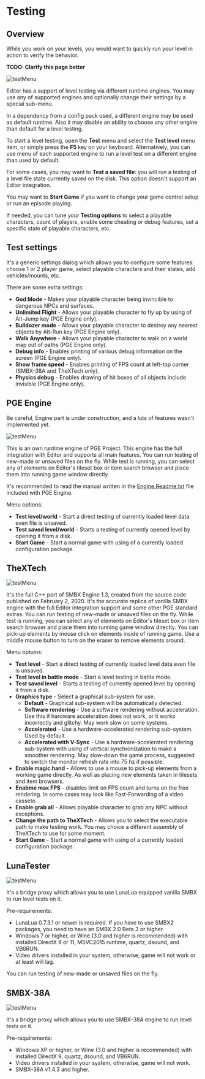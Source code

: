 # Testing
## Overview
While you work on your levels, you would want to quickly run your level in action
to verify the behavior.

**TODO: Clarify this page better**

![testMenu](screenshots/menus/005_test.png)

Editor has a support of level testing via different runtime engines. You may use any of supported engines
and optionally change their settings by a special sub-menu.

<p class="warning">
    In a dependency from a config pack used, a different engine may be used as default runtime. 
    Also it may disable an ability to choose any other engine than default for a level testing.
</p>

To start a level testing, open the **Test** menu and select the **Test level** menu item, 
or simply press the **F5** key on your keyboard. Alternatively, you can use menu of each supported engine to run 
a level test on a different engine than used by default.

For some cases, you may want to **Test a saved file**: you will run a testing of a level file state 
currently saved on the disk. This option doesn't support an Editor integration.

You may want to **Start Game** if you want to change your game control setup or run an episode playing.

If needed, you can tune your **Testing options** to select a playable characters, count of players,
enable some cheating or debug features, set a specific state of playable characters, etc.

## Test settings
<ImageZoom
  alt="eventsList"
  url="screenshots/Testing/test_settings.png"
  width="200px"
  :border="true"
/>

It's a generic settings dialog which allows you to configure some features: choose 1 or 2 player game, 
select playable characters and their states, add vehicles/mounts, etc.

There are some extra settings:
- **God Mode** - Makes your playable character being invincible to dangerous NPCs and surfaces.
- **Unlimited Flight** - Allows your playable character to fly up by using of Alt-Jump key (PGE Engine only).
- **Bulldozer mode** - Allows your playable character to destroy any nearest objects by Alt-Run key (PGE Engine only).
- **Walk Anywhere** - Allows your playable character to walk on a world map out of paths (PGE Engine only).
- **Debug info** - Enables printing of various debug information on the screen (PGE Engine only).
- **Show frame speed** - Enables printing of FPS count at left-top corner (SMBX-38A and TheXTech only).
- **Physics debug** - Enables drawing of hit boxes of all objects include invisible (PGE Engine only).


## PGE Engine
<p class="warning">
    Be careful, Engine part is under construction, and a lots of features wasn't implemented yet.
</p>

![testMenu](screenshots/menus/005_test_pge_engine.png)

This is an own runtime engine of PGE Project. This engine has the full integration with Editor and
supports all main features. You can run testing of new-made or unsaved files on the fly. While test
is running, you can select any of elements on Editor's tileset box or item search browser and place
them into running game window directly.

It's recommended to read the manual written in the [Engine.Readme.txt](https://raw.githubusercontent.com/Wohlhabend-Networks/PGE-Project/master/Content/readmes/Engine.Readme.txt) file included with PGE Engine.

Menu options:
- **Test level/world** - Start a direct testing of currently loaded level data even file is unsaved.
- **Test saved level/world** - Starts a testing of currently opened level by opening it from a disk.
- **Start Game** - Start a normal game with using of a currently loaded configuration package. 

## TheXTech
![testMenu](screenshots/menus/005_test_thextech.png)

It's the full C++ port of SMBX Engine 1.3, created from the source code published on February 2, 2020. 
It's the accurate replica of vanilla SMBX engine with the full Editor integration support and 
some other PGE standard extras. You can run testing of new-made or unsaved files on the fly. While test
is running, you can select any of elements on Editor's tileset box or item search browser and place
them into running game window directly. You can pick-up elements by mouse click on elements inside of running game.
Use a middle mouse button to turn on the eraser to remove elements around.

Menu optuins:
- **Test level** - Start a direct testing of currently loaded level data even file is unsaved.
- **Test level in battle mode** - Start a level testing in battle mode.
- **Test saved level** - Starts a testing of currently opened level by opening it from a disk.
- **Graphics type** - Select a graphical sub-system for use.
  - **Default** - Graphical sub-system will be automatically detected.
  - **Software rendering** - Use a software rendering without acceleration. Use this if hardware 
  acceleration does not work, or it works incorrectly and glitchy. May work slow on some systems.
  - **Accelerated** - Use a hardware-accelerated rendering sub-system. Used by default.
  - **Accelerated with V-Sync** - Use a hardware-accelerated rendering sub-system with using of 
  vertical synchronization to make a smoother rendering. May slow-down the game process, suggested 
  to switch the monitor refresh rate into 75 hz if possible.
- **Enable magic hand** - Allows to use a mouse to pick-up elements from a working game directly. As well as 
placing new elements taken in tilesets and item browsers.
- **Enabme max FPS** - disables limit on FPS count and turns on the free rendering. In some cases may look
like Fast-Forwarding of a video cassete.
- **Enable grab all** - Allows playable character to grab any NPC without exceptions.
- **Change the path to TheXTech** - Allows you to select the executable path to make testing work. You may
choice a different assembly of TheXTech to use for some moment.  
- **Start Game** - Start a normal game with using of a currently loaded configuration package. 

## LunaTester
![testMenu](screenshots/menus/005_test_luna.png)

It's a bridge proxy which allows you to use LunaLua equipped vanilla SMBX to run level tests on it.

Pre-requirements:
* LunaLua 0.7.3.1 or newer is required. If you have to use SMBX2 packages, you need to have an SMBX 2.0 Beta 3 or higher.
* Windows 7 or higher, or Wine (3.0 and higher is recommended) with installed DirectX 9 or 11, MSVC2015 runtime, quartz, dsound, and VB6RUN.
* Video drivers installed in your system, otherwise, game will not work or at least will lag.

You can run testing of new-made or unsaved files on the fly.
 

## SMBX-38A
![testMenu](screenshots/menus/005_test_38a.png)

It's a bridge proxy which allows you to use SMBX-38A engine to run level tests on it.

Pre-requirements:
* Windows XP or higher, or Wine (3.0 and higher is recommended) with installed DirectX 9, quartz, dsound, and VB6RUN.
* Video drivers installed in your system, otherwise, game will not work. 
* SMBX-38A v1.4.3 and higher.
